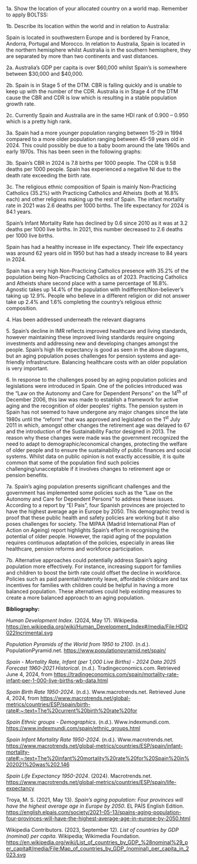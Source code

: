 

1a. Show the location of your allocated country on a world map. Remember to apply BOLTSS:

1b. Describe its location within the world and in relation to Australia:

Spain is located in southwestern Europe and is bordered by France, Andorra, Portugal and Morocco. In relation to Australia, Spain is located in the northern hemisphere whilst Australia is in the southern hemisphere, they are separated by more than two continents and vast distances.

2a. Australia’s GDP per capita is over $60,000 whilst Spain’s is somewhere between $30,000 and $40,000.

2b. Spain is in Stage 5 of the DTM. CBR is falling quickly and is unable to keep up with the number of the CDR. Australia is in Stage 4 of the DTM cause the CBR and CDR is low which is resulting in a stable population growth rate.

2c. Currently Spain and Australia are in the same HDI rank of 0.900 – 0.950 which is a pretty high rank.

3a. Spain had a more younger population ranging between 15-29 in 1994 compared to a more older population ranging between 45-59 years old in 2024. This could possibly be due to a baby boom around the late 1960s and early 1970s. This has been seen in the following graphs:



3b. Spain’s CBR in 2024 is 7.8 births per 1000 people. The CDR is 9.58 deaths per 1000 people. Spain has experienced a negative NI due to the death rate exceeding the birth rate.

3c. The religious ethnic composition of Spain is mainly Non-Practicing Catholics (35.2%) with Practicing Catholics and Atheists (both at 16.8% each) and other religions making up the rest of Spain. The infant mortality rate in 2021 was 2.6 deaths per 1000 births. The life expectancy for 2024 is 84.1 years.

Spain’s Infant Mortality Rate has declined by 0.6 since 2010 as it was at 3.2 deaths per 1000 live births. In 2021, this number decreased to 2.6 deaths per 1000 live births.



Spain has had a healthy increase in life expectancy. Their life expectancy was around 62 years old in 1950 but has had a steady increase to 84 years in 2024.
















Spain has a very high Non-Practicing Catholics presence with 35.2% of the population being Non-Practicing Catholics as of 2023. Practicing Catholics and Atheists share second place with a same percentage of 16.8%. Agnostic takes up 14.4% of the population with Indifferent/Non-believer’s taking up 12.9%. People who believe in a different religion or did not answer take up 2.4% and 1.6% completing the country’s religious ethnic composition.

4\. Has been addressed underneath the relevant diagrams

5\. Spain’s decline in IMR reflects improved healthcare and living standards, however maintaining these improved living standards require ongoing investments and addressing new and developing changes amongst the people. Spain’s high life expectancy is good as seen in the above diagrams, but an aging population poses challenges for pension systems and age-friendly infrastructure. Balancing healthcare costs with an older population is very important. 

6\. In response to the challenges posed by an aging population policies and legislations were introduced in Spain. One of the policies introduced was the “Law on the Autonomy and Care for Dependent Persons” on the 14<sup>th</sup> of December 2006, this law was made to establish a framework for active aging and the recognition of older peoples’ rights. The pension system in Spain has not seemed to have undergone any major changes since the late 1980s until the “reform” that was approved and legislated on the 1<sup>st</sup>  July 2011 in which, amongst other changes the retirement age was delayed to 67 and the introduction of the Sustainability Factor designed in 2013. The reason why these changes were made was the government recognized the need to adapt to demographic/economical changes, protecting the welfare of older people and to ensure the sustainability of public finances and social systems. Whilst data on public opinion is not exactly accessible, it is quite common that some of the population find such policies challenging/unacceptable if it involves changes to retirement age or pension benefits. 

7a. Spain’s aging population presents significant challenges and the government has implemented some policies such as the “Law on the Autonomy and Care for Dependent Persons” to address these issues. According to a report by “El Pais”, four Spanish provinces are projected to have the highest average age in Europe by 2050. This demographic trend is proof that these public health and safety policies are working but it also poses challenges for society. The MIPAA (Madrid International Plan of Action on Ageing) report highlights Spain’s effort in recognising the potential of older people. However, the rapid aging of the population requires continuous adaptation of the policies, especially in areas like healthcare, pension reforms and workforce participation.

7b. Alternative approaches could potentially address Spain’s aging population more effectively. For instance, increasing support for families and children to boost the birth rate could offset the decline in workforce. Policies such as paid parental/maternity leave, affordable childcare and tax incentives for families with children could be helpful in having a more balanced population. These alternatives could help existing measures to create a more balanced approach to an aging population.




**Bibliography:**

*Human Development Index*. (2024, May 17). Wikipedia. <https://en.wikipedia.org/wiki/Human_Development_Index#/media/File:HDI2022Incrimental.svg>

*Population Pyramids of the World from 1950 to 2100*. (n.d.). PopulationPyramid.net. <https://www.populationpyramid.net/spain/>

*Spain - Mortality Rate, Infant (per 1,000 Live Births) - 2024 Data 2025 Forecast 1960-2021 Historical*. (n.d.). Tradingeconomics.com. Retrieved June 4, 2024, from <https://tradingeconomics.com/spain/mortality-rate-infant-per-1-000-live-births-wb-data.html>

*Spain Birth Rate 1950-2024*. (n.d.). Www.macrotrends.net. Retrieved June 4, 2024, from <https://www.macrotrends.net/global-metrics/countries/ESP/spain/birth-rate#:~:text=The%20current%20birth%20rate%20for>

*Spain Ethnic groups - Demographics*. (n.d.). Www.indexmundi.com. <https://www.indexmundi.com/spain/ethnic_groups.html>

*Spain Infant Mortality Rate 1950-2024*. (n.d.). Www.macrotrends.net. <https://www.macrotrends.net/global-metrics/countries/ESP/spain/infant-mortality-rate#:~:text=The%20infant%20mortality%20rate%20for%20Spain%20in%202021%20was%202.146>

*Spain Life Expectancy 1950-2024*. (2024). Macrotrends.net. <https://www.macrotrends.net/global-metrics/countries/ESP/spain/life-expectancy>

Troya, M. S. (2021, May 13). *Spain’s aging population: Four provinces will have the highest average age in Europe by 2050*. EL PAÍS English Edition. <https://english.elpais.com/society/2021-05-13/spains-aging-population-four-provinces-will-have-the-highest-average-age-in-europe-by-2050.html>

Wikipedia Contributors. (2023, September 12). *List of countries by GDP (nominal) per capita*. Wikipedia; Wikimedia Foundation. <https://en.wikipedia.org/wiki/List_of_countries_by_GDP_%28nominal%29_per_capita#/media/File:Map_of_countries_by_GDP_(nominal)_per_capita_in_2023.svg>


